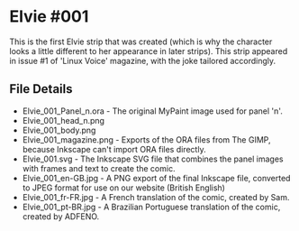 Elvie #001
==========
This is the first Elvie strip that was created (which is why the character looks a little different to her appearance in later strips). This strip appeared in issue #1 of 'Linux Voice' magazine, with the joke tailored accordingly.


File Details
------------
* Elvie_001_Panel_n.ora     - The original MyPaint image used for panel 'n'.
* Elvie_001_head_n.png
* Elvie_001_body.png
* Elvie_001_magazine.png    - Exports of the ORA files from The GIMP, because Inkscape can't import ORA files directly.
* Elvie_001.svg             - The Inkscape SVG file that combines the panel images with frames and text to create the comic.
* Elvie_001_en-GB.jpg       - A PNG export of the final Inkscape file, converted to JPEG format for use on our website (British English)
* Elvie_001_fr-FR.jpg       - A French translation of the comic, created by Sam.
* Elvie_001_pt-BR.jpg       - A Brazilian Portuguese translation of the comic, created by ADFENO.



